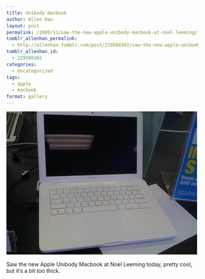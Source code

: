 ```yaml
---
title: Unibody macbook
author: Allen Han
layout: post
permalink: /2009/11/saw-the-new-apple-unibody-macbook-at-noel-leeming/
tumblr_allenhan_permalink:
  - http://allenhan.tumblr.com/post/229588302/saw-the-new-apple-unibody-macbook-at-noel-leeming
tumblr_allenhan_id:
  - 229588302
categories:
  - Uncategorized
tags:
  - apple
  - macbook
format: gallery
---
```

[<img class="alignnone size-full wp-image-467" alt="tumblr_ksf9j0srgJ1qzkacto1_" src="/images/uploads/2013/03/tumblr_ksf9j0srgJ1qzkacto1_.jpg" width="500" height="375" />][1]

Saw the new Apple Unibody Macbook at Noel Leeming today, pretty cool, but it’s a bit too thick.

 [1]: /images/uploads/2013/03/tumblr_ksf9j0srgJ1qzkacto1_.jpg
